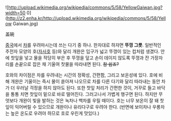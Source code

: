 ![http://upload.wikimedia.org/wikipedia/commons/5/58/YellowGaiwan.jpg?width=50
0](http://z2.enha.kr/http://upload.wikimedia.org/wikipedia/commons/5/58/Yellow
Gaiwan.jpg)

盖碗  

[중국](%EC%A4%91%EA%B5%AD.md)에서 [차](%EC%B0%A8%28%EC%9D%8C%EB%A3%8C%29.md)를
우려마시는데 쓰는 다기 중 하나. 한자대로 하자면 **뚜껑 그릇**. 일반적인 주전자 모양의
호([자사호](%EC%9E%90%EC%82%AC%ED%98%B8.md) 등)와 달리 개완은 입구가 넓고 뚜껑이 있는 컵처럼 생겼다.
안에 찻잎을 넣고 물을 적당히 부은 후 뚜껑을 덮고 손이 데이지 않도록 뚜껑과 잔 가장자리를 손끝으로 잡은 채 기울여 찻물을 따라내면 된다.
<del>참 쉽죠?</del>

호와의 차이점은 차를 우려내는 시간의 정확성, 간편함, 그리고 보온성에 있다. 호에 비해 개완은 기울이는 즉시 물이 쏟아져 나오므로 차를
다른 다기와 달리 따라내는 동안 차가 더 우러날 걱정을 하지 않아도 된다. 또한 찻잎 처리가 간편한 것이, 거꾸로 들고 바닥을 통통 치면
찻잎이 밑으로 바로 떨어진다. 그러고나서 가볍게 행구면 된다. 하지만 무엇보다 개완이 빛을 발하는 것은 녹차나 백차를 우릴 때이다. 호는
너무 보온이 잘 돼 찻잎이 익어버릴 수 있으므로 개완이나 유리다구로 우려야 한다. (반면에 보이차나 우롱차는 높은 온도로 우려야 하므로 호로
우린게 맛있다.)  

